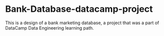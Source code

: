 # Bank-Database-datacamp-project
This is a design of a bank marketing database, a project that was a part of DataCamp Data Engineering learning path.

